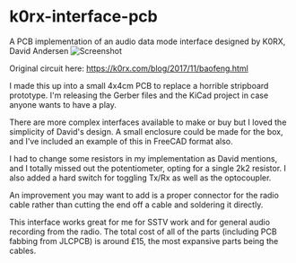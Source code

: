 # k0rx-interface-pcb
A PCB implementation of an audio data mode interface designed by K0RX, David Andersen
![Screenshot](https://i.imgur.com/5BLhEcb.jpg "Photo of PCB")

Original circuit here: https://k0rx.com/blog/2017/11/baofeng.html

I made this up into a small 4x4cm PCB to replace a horrible stripboard prototype. I'm releasing the Gerber files and the KiCad project in case anyone wants to have a play.

There are more complex interfaces available to make or buy but I loved the simplicity of David's design. A small enclosure could be made for the box, and I've included an example of this in FreeCAD format also.

I had to change some resistors in my implementation as David mentions, and I totally missed out the potentiometer, opting for a single 2k2 resistor. I also added a hard switch for toggling Tx/Rx as well as the optocoupler.

An improvement you may want to add is a proper connector for the radio cable rather than cutting the end off a cable and soldering it directly.

This interface works great for me for SSTV work and for general audio recording from the radio. The total cost of all of the parts (including PCB fabbing from
JLCPCB) is around £15, the most expansive parts being the cables.
